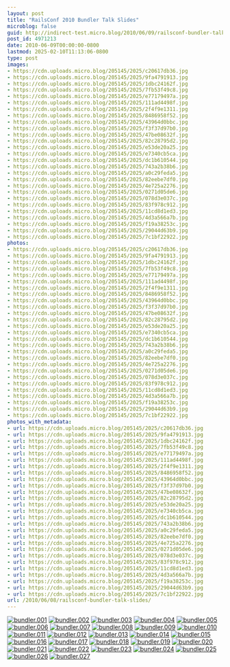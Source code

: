```yaml
---
layout: post
title: "RailsConf 2010 Bundler Talk Slides"
microblog: false
guid: http://indirect-test.micro.blog/2010/06/09/railsconf-bundler-talk-slides/
post_id: 4971213
date: 2010-06-09T00:00:00-0800
lastmod: 2025-02-10T11:13:06-0800
type: post
images:
- https://cdn.uploads.micro.blog/205145/2025/c20617db36.jpg
- https://cdn.uploads.micro.blog/205145/2025/9fa4791913.jpg
- https://cdn.uploads.micro.blog/205145/2025/1dbc24162f.jpg
- https://cdn.uploads.micro.blog/205145/2025/7fb53f49c8.jpg
- https://cdn.uploads.micro.blog/205145/2025/e77179497a.jpg
- https://cdn.uploads.micro.blog/205145/2025/111ad4498f.jpg
- https://cdn.uploads.micro.blog/205145/2025/2f4f9e1311.jpg
- https://cdn.uploads.micro.blog/205145/2025/8486958f52.jpg
- https://cdn.uploads.micro.blog/205145/2025/43964d0bbc.jpg
- https://cdn.uploads.micro.blog/205145/2025/f3f37d97b0.jpg
- https://cdn.uploads.micro.blog/205145/2025/47be08632f.jpg
- https://cdn.uploads.micro.blog/205145/2025/82c28795d2.jpg
- https://cdn.uploads.micro.blog/205145/2025/e53de20a25.jpg
- https://cdn.uploads.micro.blog/205145/2025/e7340cb5ca.jpg
- https://cdn.uploads.micro.blog/205145/2025/dc1b610544.jpg
- https://cdn.uploads.micro.blog/205145/2025/743a2b38b6.jpg
- https://cdn.uploads.micro.blog/205145/2025/a0c29feda5.jpg
- https://cdn.uploads.micro.blog/205145/2025/82eebe7df0.jpg
- https://cdn.uploads.micro.blog/205145/2025/4e725a2276.jpg
- https://cdn.uploads.micro.blog/205145/2025/0271d05de6.jpg
- https://cdn.uploads.micro.blog/205145/2025/078d3e037c.jpg
- https://cdn.uploads.micro.blog/205145/2025/83f978c912.jpg
- https://cdn.uploads.micro.blog/205145/2025/11cd8d1ed3.jpg
- https://cdn.uploads.micro.blog/205145/2025/4d3a566a7b.jpg
- https://cdn.uploads.micro.blog/205145/2025/f19a38253c.jpg
- https://cdn.uploads.micro.blog/205145/2025/29044d63b9.jpg
- https://cdn.uploads.micro.blog/205145/2025/7c1bf22922.jpg
photos:
- https://cdn.uploads.micro.blog/205145/2025/c20617db36.jpg
- https://cdn.uploads.micro.blog/205145/2025/9fa4791913.jpg
- https://cdn.uploads.micro.blog/205145/2025/1dbc24162f.jpg
- https://cdn.uploads.micro.blog/205145/2025/7fb53f49c8.jpg
- https://cdn.uploads.micro.blog/205145/2025/e77179497a.jpg
- https://cdn.uploads.micro.blog/205145/2025/111ad4498f.jpg
- https://cdn.uploads.micro.blog/205145/2025/2f4f9e1311.jpg
- https://cdn.uploads.micro.blog/205145/2025/8486958f52.jpg
- https://cdn.uploads.micro.blog/205145/2025/43964d0bbc.jpg
- https://cdn.uploads.micro.blog/205145/2025/f3f37d97b0.jpg
- https://cdn.uploads.micro.blog/205145/2025/47be08632f.jpg
- https://cdn.uploads.micro.blog/205145/2025/82c28795d2.jpg
- https://cdn.uploads.micro.blog/205145/2025/e53de20a25.jpg
- https://cdn.uploads.micro.blog/205145/2025/e7340cb5ca.jpg
- https://cdn.uploads.micro.blog/205145/2025/dc1b610544.jpg
- https://cdn.uploads.micro.blog/205145/2025/743a2b38b6.jpg
- https://cdn.uploads.micro.blog/205145/2025/a0c29feda5.jpg
- https://cdn.uploads.micro.blog/205145/2025/82eebe7df0.jpg
- https://cdn.uploads.micro.blog/205145/2025/4e725a2276.jpg
- https://cdn.uploads.micro.blog/205145/2025/0271d05de6.jpg
- https://cdn.uploads.micro.blog/205145/2025/078d3e037c.jpg
- https://cdn.uploads.micro.blog/205145/2025/83f978c912.jpg
- https://cdn.uploads.micro.blog/205145/2025/11cd8d1ed3.jpg
- https://cdn.uploads.micro.blog/205145/2025/4d3a566a7b.jpg
- https://cdn.uploads.micro.blog/205145/2025/f19a38253c.jpg
- https://cdn.uploads.micro.blog/205145/2025/29044d63b9.jpg
- https://cdn.uploads.micro.blog/205145/2025/7c1bf22922.jpg
photos_with_metadata:
- url: https://cdn.uploads.micro.blog/205145/2025/c20617db36.jpg
- url: https://cdn.uploads.micro.blog/205145/2025/9fa4791913.jpg
- url: https://cdn.uploads.micro.blog/205145/2025/1dbc24162f.jpg
- url: https://cdn.uploads.micro.blog/205145/2025/7fb53f49c8.jpg
- url: https://cdn.uploads.micro.blog/205145/2025/e77179497a.jpg
- url: https://cdn.uploads.micro.blog/205145/2025/111ad4498f.jpg
- url: https://cdn.uploads.micro.blog/205145/2025/2f4f9e1311.jpg
- url: https://cdn.uploads.micro.blog/205145/2025/8486958f52.jpg
- url: https://cdn.uploads.micro.blog/205145/2025/43964d0bbc.jpg
- url: https://cdn.uploads.micro.blog/205145/2025/f3f37d97b0.jpg
- url: https://cdn.uploads.micro.blog/205145/2025/47be08632f.jpg
- url: https://cdn.uploads.micro.blog/205145/2025/82c28795d2.jpg
- url: https://cdn.uploads.micro.blog/205145/2025/e53de20a25.jpg
- url: https://cdn.uploads.micro.blog/205145/2025/e7340cb5ca.jpg
- url: https://cdn.uploads.micro.blog/205145/2025/dc1b610544.jpg
- url: https://cdn.uploads.micro.blog/205145/2025/743a2b38b6.jpg
- url: https://cdn.uploads.micro.blog/205145/2025/a0c29feda5.jpg
- url: https://cdn.uploads.micro.blog/205145/2025/82eebe7df0.jpg
- url: https://cdn.uploads.micro.blog/205145/2025/4e725a2276.jpg
- url: https://cdn.uploads.micro.blog/205145/2025/0271d05de6.jpg
- url: https://cdn.uploads.micro.blog/205145/2025/078d3e037c.jpg
- url: https://cdn.uploads.micro.blog/205145/2025/83f978c912.jpg
- url: https://cdn.uploads.micro.blog/205145/2025/11cd8d1ed3.jpg
- url: https://cdn.uploads.micro.blog/205145/2025/4d3a566a7b.jpg
- url: https://cdn.uploads.micro.blog/205145/2025/f19a38253c.jpg
- url: https://cdn.uploads.micro.blog/205145/2025/29044d63b9.jpg
- url: https://cdn.uploads.micro.blog/205145/2025/7c1bf22922.jpg
url: /2010/06/08/railsconf-bundler-talk-slides/
---
```

<a href="https://indirect-test.micro.blog/uploads/2025/c20617db36.jpg" rel="facebox" class="image"><img src="uploads/2025/c20617db36.jpg" alt="bundler.001"></a>
<a href="https://indirect-test.micro.blog/uploads/2025/9fa4791913.jpg" rel="facebox" class="image"><img src="uploads/2025/9fa4791913.jpg" alt="bundler.002"></a>
<a href="https://indirect-test.micro.blog/uploads/2025/1dbc24162f.jpg" rel="facebox" class="image"><img src="uploads/2025/1dbc24162f.jpg" alt="bundler.003"></a>
<a href="https://indirect-test.micro.blog/uploads/2025/7fb53f49c8.jpg" rel="facebox" class="image"><img src="uploads/2025/7fb53f49c8.jpg" alt="bundler.004"></a>
<a href="https://indirect-test.micro.blog/uploads/2025/e77179497a.jpg" rel="facebox" class="image"><img src="uploads/2025/e77179497a.jpg" alt="bundler.005"></a>
<a href="https://indirect-test.micro.blog/uploads/2025/111ad4498f.jpg" rel="facebox" class="image"><img src="uploads/2025/111ad4498f.jpg" alt="bundler.006"></a>
<a href="https://indirect-test.micro.blog/uploads/2025/2f4f9e1311.jpg" rel="facebox" class="image"><img src="uploads/2025/2f4f9e1311.jpg" alt="bundler.007"></a>
<a href="https://indirect-test.micro.blog/uploads/2025/8486958f52.jpg" rel="facebox" class="image"><img src="uploads/2025/8486958f52.jpg" alt="bundler.008"></a>
<a href="https://indirect-test.micro.blog/uploads/2025/43964d0bbc.jpg" rel="facebox" class="image"><img src="uploads/2025/43964d0bbc.jpg" alt="bundler.009"></a>
<a href="https://indirect-test.micro.blog/uploads/2025/f3f37d97b0.jpg" rel="facebox" class="image"><img src="uploads/2025/f3f37d97b0.jpg" alt="bundler.010"></a>
<a href="https://indirect-test.micro.blog/uploads/2025/47be08632f.jpg" rel="facebox" class="image"><img src="uploads/2025/47be08632f.jpg" alt="bundler.011"></a>
<a href="https://indirect-test.micro.blog/uploads/2025/82c28795d2.jpg" rel="facebox" class="image"><img src="uploads/2025/82c28795d2.jpg" alt="bundler.012"></a>
<a href="https://indirect-test.micro.blog/uploads/2025/e53de20a25.jpg" rel="facebox" class="image"><img src="uploads/2025/e53de20a25.jpg" alt="bundler.013"></a>
<a href="https://indirect-test.micro.blog/uploads/2025/e7340cb5ca.jpg" rel="facebox" class="image"><img src="uploads/2025/e7340cb5ca.jpg" alt="bundler.014"></a>
<a href="https://indirect-test.micro.blog/uploads/2025/dc1b610544.jpg" rel="facebox" class="image"><img src="uploads/2025/dc1b610544.jpg" alt="bundler.015"></a>
<a href="https://indirect-test.micro.blog/uploads/2025/743a2b38b6.jpg" rel="facebox" class="image"><img src="uploads/2025/743a2b38b6.jpg" alt="bundler.016"></a>
<a href="https://indirect-test.micro.blog/uploads/2025/a0c29feda5.jpg" rel="facebox" class="image"><img src="uploads/2025/a0c29feda5.jpg" alt="bundler.017"></a>
<a href="https://indirect-test.micro.blog/uploads/2025/82eebe7df0.jpg" rel="facebox" class="image"><img src="uploads/2025/82eebe7df0.jpg" alt="bundler.018"></a>
<a href="https://indirect-test.micro.blog/uploads/2025/4e725a2276.jpg" rel="facebox" class="image"><img src="uploads/2025/4e725a2276.jpg" alt="bundler.019"></a>
<a href="https://indirect-test.micro.blog/uploads/2025/0271d05de6.jpg" rel="facebox" class="image"><img src="uploads/2025/0271d05de6.jpg" alt="bundler.020"></a>
<a href="https://indirect-test.micro.blog/uploads/2025/078d3e037c.jpg" rel="facebox" class="image"><img src="uploads/2025/078d3e037c.jpg" alt="bundler.021"></a>
<a href="https://indirect-test.micro.blog/uploads/2025/83f978c912.jpg" rel="facebox" class="image"><img src="uploads/2025/83f978c912.jpg" alt="bundler.022"></a>
<a href="https://indirect-test.micro.blog/uploads/2025/11cd8d1ed3.jpg" rel="facebox" class="image"><img src="uploads/2025/11cd8d1ed3.jpg" alt="bundler.023"></a>
<a href="https://indirect-test.micro.blog/uploads/2025/4d3a566a7b.jpg" rel="facebox" class="image"><img src="uploads/2025/4d3a566a7b.jpg" alt="bundler.024"></a>
<a href="https://indirect-test.micro.blog/uploads/2025/f19a38253c.jpg" rel="facebox" class="image"><img src="uploads/2025/f19a38253c.jpg" alt="bundler.025"></a>
<a href="https://indirect-test.micro.blog/uploads/2025/29044d63b9.jpg" rel="facebox" class="image"><img src="uploads/2025/29044d63b9.jpg" alt="bundler.026"></a>
<a href="https://indirect-test.micro.blog/uploads/2025/7c1bf22922.jpg" rel="facebox" class="image"><img src="uploads/2025/7c1bf22922.jpg" alt="bundler.027"></a>
